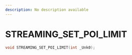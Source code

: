 ```yaml
---
description: No description available 
---
```


# STREAMING_SET_POI_LIMIT

```cpp
void STREAMING_SET_POI_LIMIT(int _Unk0);
```